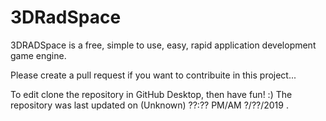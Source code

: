 # 3DRadSpace
3DRADSpace is a free, simple to use, easy, rapid application development game engine.

Please create a pull request if you want to contribuite in this project...

To edit clone the repository in GitHub Desktop, then have fun! :)
The repository was last updated on  (Unknown) ??:?? PM/AM ?/??/2019 .
